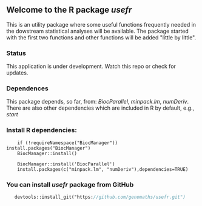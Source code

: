 ## Welcome to the R package _usefr_

This is an utility package where some useful functions frequently needed in the dowstream statistical analyses will be available.
The package started with the first two functions and other functions will be added "little by little".

### Status

   This application is under development. Watch this repo or check for updates.

### Dependences

This package depends, so far, from: _BiocParallel_, _minpack.lm_, _numDeriv_. There are also other dependencies which are included in R by default, e.g., _start_


### Install R dependencies:

```install
    if (!requireNamespace("BiocManager")) install.packages("BiocManager")
    BiocManager::install()
    
    BiocManager::install('BiocParallel')
    install.packages(c("minpack.lm", "numDeriv"),dependencies=TRUE)
```

### You can install _*usefr*_ package from GitHub

```install.p
   devtools::install_git("https://github.com/genomaths/usefr.git")

```

